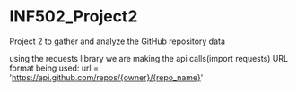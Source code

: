 # INF502_Project2
Project 2 to gather and analyze the GitHub repository data

using the requests library we are making the api calls(import requests)
URL format being used:   url = 'https://api.github.com/repos/{owner}/{repo_name}'
